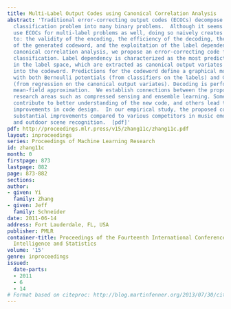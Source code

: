 ```yaml
---
title: Multi-Label Output Codes using Canonical Correlation Analysis
abstract: 'Traditional error-correcting output codes (ECOCs) decompose a multi-class
  classification problem into many binary problems.  Although it seems natural to
  use ECOCs for multi-label problems as well, doing so naively creates issues related
  to: the validity of the encoding, the efficiency of the decoding, the predictability
  of the generated codeword, and the exploitation of the label dependency.  Using
  canonical correlation analysis, we propose an error-correcting code for multi-label
  classification. Label dependency is characterized as the most predictable directions
  in the label space, which are extracted as canonical output variates and encoded
  into the codeword. Predictions for the codeword define a graphical model of labels
  with both Bernoulli potentials (from classifiers on the labels) and Gaussian potentials
  (from regression on the canonical output variates). Decoding is performed by efficient
  mean-field approximation.  We establish connections between the proposed code and
  research areas such as compressed sensing and ensemble learning. Some of these connections
  contribute to better understanding of the new code, and others lead to practical
  improvements in code design.  In our empirical study, the proposed code leads to
  substantial improvements compared to various competitors in music emotion classification
  and outdoor scene recognition.  [pdf]'
pdf: http://proceedings.mlr.press/v15/zhang11c/zhang11c.pdf
layout: inproceedings
series: Proceedings of Machine Learning Research
id: zhang11c
month: 0
firstpage: 873
lastpage: 882
page: 873-882
sections: 
author:
- given: Yi
  family: Zhang
- given: Jeff
  family: Schneider
date: 2011-06-14
address: Fort Lauderdale, FL, USA
publisher: PMLR
container-title: Proceedings of the Fourteenth International Conference on Artificial
  Intelligence and Statistics
volume: '15'
genre: inproceedings
issued:
  date-parts:
  - 2011
  - 6
  - 14
# Format based on citeproc: http://blog.martinfenner.org/2013/07/30/citeproc-yaml-for-bibliographies/
---
```

